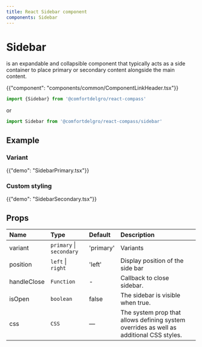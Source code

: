 ```yaml
---
title: React Sidebar component
components: Sidebar
---
```


# Sidebar

<p class="description">is an expandable and collapsible component that typically acts as a side container to place primary or secondary content alongside the main content.</p>

{{"component": "components/common/ComponentLinkHeader.tsx"}}

```jsx
import {Sidebar} from '@comfortdelgro/react-compass'
```

or

```jsx
import Sidebar from '@comfortdelgro/react-compass/sidebar'
```

## Example

### Variant

{{"demo": "SidebarPrimary.tsx"}}

### Custom styling

{{"demo": "SidebarSecondary.tsx"}}

<!-- ### Sidebar Server (Experimental)

{{"demo": "SidebarServer.tsx"}} -->

## Props

| Name        | Type                     | Default   | Description                                                                             |
| :---------- | :----------------------- | :-------- | :-------------------------------------------------------------------------------------- |
| variant     | `primary` \| `secondary` | 'primary' | Variants                                                                                |
| position    | `left` \| `right`        | 'left'    | Display position of the side bar                                                        |
| handleClose | `Function`               | -         | Callback to close sidebar.                                                              |
| isOpen      | `boolean`                | false     | The sidebar is visible when true.                                                       |
| css         | `CSS`                    | —         | The system prop that allows defining system overrides as well as additional CSS styles. |
